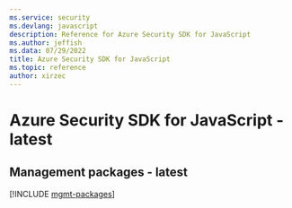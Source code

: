```yaml
---
ms.service: security
ms.devlang: javascript
description: Reference for Azure Security SDK for JavaScript
ms.author: jeffish
ms.data: 07/29/2022
title: Azure Security SDK for JavaScript
ms.topic: reference
author: xirzec
---
```

# Azure Security SDK for JavaScript - latest

## Management packages - latest
[!INCLUDE [mgmt-packages](security-mgmt-index.md)]
